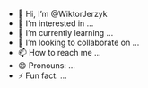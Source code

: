 - 👋 Hi, I’m @WiktorJerzyk
- 👀 I’m interested in ...
- 🌱 I’m currently learning ...
- 💞️ I’m looking to collaborate on ...
- 📫 How to reach me ...
- 😄 Pronouns: ...
- ⚡ Fun fact: ...

<!---
WiktorJerzyk/WiktorJerzyk is a ✨ special ✨ repository because its `README.md` (this file) appears on your GitHub profile.
You can click the Preview link to take a look at your changes.
--->
